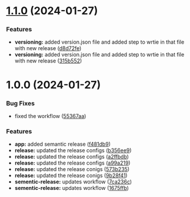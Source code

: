 # [1.1.0](https://github.com/pratham348/semantic-release-demo/compare/v1.0.0...v1.1.0) (2024-01-27)


### Features

* **versioning:** added version.json file and added step to wrtie in that file with new release ([d8d72fe](https://github.com/pratham348/semantic-release-demo/commit/d8d72fe9d074b57e6e465a82ae11c29c76874e72))
* **versioning:** added version.json file and added step to wrtie in that file with new release ([315b552](https://github.com/pratham348/semantic-release-demo/commit/315b552f6124ecc05316eb71d738c1905eceb68a))

# 1.0.0 (2024-01-27)


### Bug Fixes

* fixed the workflow ([55367aa](https://github.com/pratham348/semantic-release-demo/commit/55367aa52e5d57ef3e57e6c2d45f0c2fb6afbf04))


### Features

* **app:** added semantic release ([f481db9](https://github.com/pratham348/semantic-release-demo/commit/f481db9909d58aa4f1bd7312909045b873d3fde6))
* **release:** updated the release configs ([b356ee9](https://github.com/pratham348/semantic-release-demo/commit/b356ee9c23ab84aaaefa41efb737edbfd9cce2c3))
* **release:** updated the release configs ([a2ffbdb](https://github.com/pratham348/semantic-release-demo/commit/a2ffbdbcfec3ab1ac6b00c10c00ff2dfd14cdfd2))
* **release:** updated the release configs ([a99a219](https://github.com/pratham348/semantic-release-demo/commit/a99a2192a2096ba53681b5b274e5dd07319a38b3))
* **release:** updated the release conigs ([573b235](https://github.com/pratham348/semantic-release-demo/commit/573b235017593fcf6cf8c034d36a56d508300660))
* **release:** updated the release conigs ([9b28f41](https://github.com/pratham348/semantic-release-demo/commit/9b28f416490dcb87be1d4c9eaf7a4aa92aa0fc3e))
* **sementic-release:** updates workflow ([7ca236c](https://github.com/pratham348/semantic-release-demo/commit/7ca236cd8a286722de3071bb5fa88f52bf8a5a42))
* **sementic-release:** updates workflow ([1675ffb](https://github.com/pratham348/semantic-release-demo/commit/1675ffb092419e7c393cceacd073c20b20d7164f))

